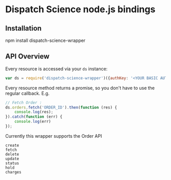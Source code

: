 # Dispatch Science node.js bindings

## Installation

  npm install dispatch-science-wrapper

## API Overview

Every resource is accessed via your `ds` instance:

```js
var ds = require('dispatch-science-wrapper')({authKey: '<YOUR BASIC AUTH KEY>', account: '<DASHBOARD>'});
```

Every resource method returns a promise, so you don't have to use the regular callback. E.g.

```js
// Fetch Order :
ds.orders.fetch('ORDER_ID').then(function (res) {
    console.log(res);
}).catch(function (err) {
    console.log(err)
});
```

Currently this wrapper supports the Order API

```
create
fetch
delete
update
status
hold
charges
```